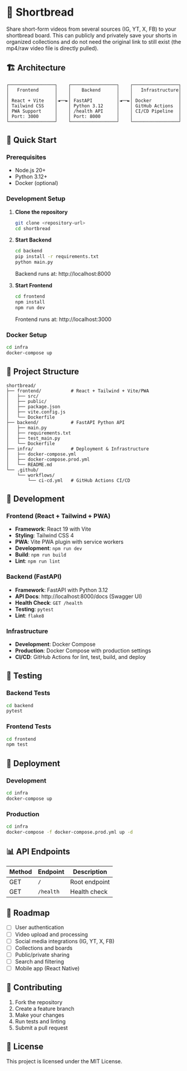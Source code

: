 # 🍞 Shortbread

Share short-form videos from several sources (IG, YT, X, FB) to your shortbread board. This can publicly and privately save your shorts in organized collections and do not need the original link to still exist (the mp4/raw video file is directly pulled).

## 🏗️ Architecture

```
┌─────────────────┐    ┌─────────────────┐    ┌─────────────────┐
│   Frontend      │    │    Backend      │    │   Infrastructure│
│                 │    │                 │    │                 │
│ React + Vite    │◄──►│ FastAPI         │◄──►│ Docker          │
│ Tailwind CSS    │    │ Python 3.12     │    │ GitHub Actions  │
│ PWA Support     │    │ /health API     │    │ CI/CD Pipeline  │
│ Port: 3000      │    │ Port: 8000      │    │                 │
└─────────────────┘    └─────────────────┘    └─────────────────┘
```

## 🚀 Quick Start

### Prerequisites
- Node.js 20+
- Python 3.12+
- Docker (optional)

### Development Setup

1. **Clone the repository**
   ```bash
   git clone <repository-url>
   cd shortbread
   ```

2. **Start Backend**
   ```bash
   cd backend
   pip install -r requirements.txt
   python main.py
   ```
   Backend runs at: http://localhost:8000

3. **Start Frontend**
   ```bash
   cd frontend
   npm install
   npm run dev
   ```
   Frontend runs at: http://localhost:3000

### Docker Setup

```bash
cd infra
docker-compose up
```

## 📁 Project Structure

```
shortbread/
├── frontend/           # React + Tailwind + Vite/PWA
│   ├── src/
│   ├── public/
│   ├── package.json
│   ├── vite.config.js
│   └── Dockerfile
├── backend/            # FastAPI Python API
│   ├── main.py
│   ├── requirements.txt
│   ├── test_main.py
│   └── Dockerfile
├── infra/              # Deployment & Infrastructure
│   ├── docker-compose.yml
│   ├── docker-compose.prod.yml
│   └── README.md
└── .github/
    └── workflows/
        └── ci-cd.yml   # GitHub Actions CI/CD
```

## 🔧 Development

### Frontend (React + Tailwind + PWA)
- **Framework**: React 19 with Vite
- **Styling**: Tailwind CSS 4
- **PWA**: Vite PWA plugin with service workers
- **Development**: `npm run dev`
- **Build**: `npm run build`
- **Lint**: `npm run lint`

### Backend (FastAPI)
- **Framework**: FastAPI with Python 3.12
- **API Docs**: http://localhost:8000/docs (Swagger UI)
- **Health Check**: `GET /health`
- **Testing**: `pytest`
- **Lint**: `flake8`

### Infrastructure
- **Development**: Docker Compose
- **Production**: Docker Compose with production settings
- **CI/CD**: GitHub Actions for lint, test, build, and deploy

## 🧪 Testing

### Backend Tests
```bash
cd backend
pytest
```

### Frontend Tests
```bash
cd frontend
npm test
```

## 🚢 Deployment

### Development
```bash
cd infra
docker-compose up
```

### Production
```bash
cd infra
docker-compose -f docker-compose.prod.yml up -d
```

## 📊 API Endpoints

| Method | Endpoint | Description |
|--------|----------|-------------|
| GET    | `/`      | Root endpoint |
| GET    | `/health`| Health check |

## 🔮 Roadmap

- [ ] User authentication
- [ ] Video upload and processing
- [ ] Social media integrations (IG, YT, X, FB)
- [ ] Collections and boards
- [ ] Public/private sharing
- [ ] Search and filtering
- [ ] Mobile app (React Native)

## 🤝 Contributing

1. Fork the repository
2. Create a feature branch
3. Make your changes
4. Run tests and linting
5. Submit a pull request

## 📄 License

This project is licensed under the MIT License.
